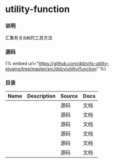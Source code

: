 # utility-function

### 说明

汇集有关`函数`的工具方法

### 源码

{% embed url="https://github.com/ddzy/ts-utility-plugins/tree/master/src/ddzy/utility/function" %}

### 目录

| Name | Description | Source | Docs |
| :--- | :--- | :--- | :--- |
|  |  | 源码 | 文档 |
|  |  | 源码 | 文档 |
|  |  | 源码 | 文档 |
|  |  | 源码 | 文档 |
|  |  | 源码 | 文档 |
|  |  | 源码 | 文档 |


